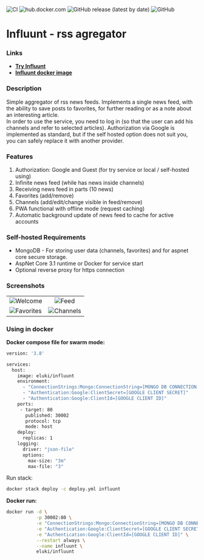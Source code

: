 ![CI](https://github.com/AMEST/Influunt/workflows/CI/badge.svg?branch=master)
![hub.docker.com](https://img.shields.io/docker/pulls/eluki/influunt.svg)
![GitHub release (latest by date)](https://img.shields.io/github/v/release/amest/influunt)
![GitHub](https://img.shields.io/github/license/amest/influunt)
# Influunt - rss agregator 
### Links
* **[Try Influunt](https://influunt.tk)**  
* **[Influunt docker image](https://hub.docker.com/r/eluki/influunt)**
### Description
Simple aggregator of rss news feeds. Implements a single news feed, with the ability to save posts to favorites, for further reading or as a note about an interesting article.   
In order to use the service, you need to log in (so that the user can add his channels and refer to selected articles). Authorization via Google is implemented as standard, but if the self hosted option does not suit you, you can safely replace it with another provider.   

### Features
1. Authorization: Google and Guest (for try service or local / self-hosted using)
1. Infinite news feed (while has news inside channels)
1. Receiving news feed in parts (10 news)
1. Favorites (add/remove)
1. Channels (add/edit/change visible in feed/remove)
1. PWA functional with offline mode (request caching)
1. Automatic background update of news feed to cache for active accounts

### Self-hosted Requirements
* MongoDB - For storing user data (channels, favorites) and for aspnet core secure storage.
* AspNet Core 3.1 runtime or Docker for service start
* Optional reverse proxy for https connection

### Screenshots
|||
| ------------- |:-------------:|
|![Welcome](https://i.postimg.cc/TPkkZRgs/2020-11-28-12-37-08-localhost-06e95107c6d2.png)|![Feed](https://i.postimg.cc/nzg3h0dY/2020-11-28-12-37-48-localhost-2ef2932fe865.png)|
|![Favorites](https://i.postimg.cc/D0GBJLHV/2020-11-28-12-38-42-localhost-0a8741ba7b25.png)|![Channels](https://i.postimg.cc/DZ8Chtcw/2020-11-28-12-39-08-localhost-6a9aac0b8b54.png)|

### Using in docker

**Docker compose file for swarm mode:**
```Dockerfile
version: '3.8'

services:
  host:
    image: eluki/influunt
    environment:
      - "ConnectionStrings:Mongo:ConnectionString=[MONGO DB CONNECTION STRING]"
      - "Authentication:Google:ClientSecret=[GOOGLE CLIENT SECRET]"
      - "Authentication:Google:ClientId=[GOOGLE CLIENT ID]"
    ports:
     - target: 80
       published: 30002
       protocol: tcp
       mode: host
    deploy:
      replicas: 1
    logging:
      driver: "json-file"
      options:
        max-size: "3m"
        max-file: "3"
```
Run stack:
```bash
docker stack deploy -c deploy.yml influunt
```

**Docker run:**
```bash
docker run -d \
           -p 30002:80 \
           -e "ConnectionStrings:Mongo:ConnectionString=[MONGO DB CONNECTION STRING]" \
           -e "Authentication:Google:ClientSecret=[GOOGLE CLIENT SECRET]" \
           -e "Authentication:Google:ClientId=[GOOGLE CLIENT ID]" \
           --restart always \
           --name influunt \
           eluki/influunt
```
